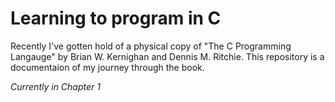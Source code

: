 # Learning to program in C  
Recently I've gotten hold of a physical copy of "The C Programming Langauge" by Brian W. Kernighan and Dennis M. Ritchie.
This repository is a documentaion of my journey through the book.

_Currently in Chapter 1_
